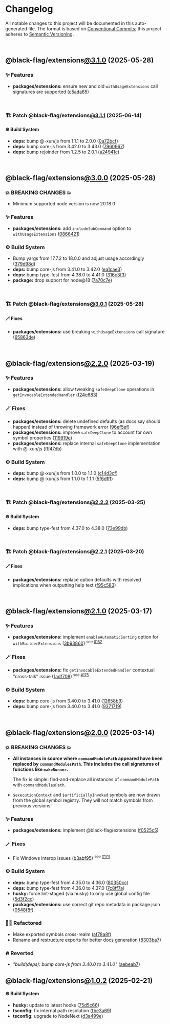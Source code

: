 # Changelog

All notable changes to this project will be documented in this auto-generated
file. The format is based on [Conventional Commits][1];
this project adheres to [Semantic Versioning][2].

<br />

## @black-flag/extensions[@3.1.0][3] (2025-05-28)

### ✨ Features

- **packages/extensions:** ensure new and old `withUsageExtensions` call signatures are supported ([c5ada65][4])

<br />

### 🏗️ Patch @black-flag/extensions[@3.1.1][5] (2025-06-14)

#### ⚙️ Build System

- **deps:** bump @-xun/js from 1.1.1 to 2.0.0 ([0a72bcf][6])
- **deps:** bump core-js from 3.42.0 to 3.43.0 ([7960967][7])
- **deps:** bump rejoinder from 1.2.5 to 2.0.1 ([a24941c][8])

<br />

## @black-flag/extensions[@3.0.0][9] (2025-05-28)

### 💥 BREAKING CHANGES 💥

- Minimum supported node version is now 20.18.0

### ✨ Features

- **packages/extensions:** add `includeSubCommand` option to `withUsageExtensions` ([0866421][10])

### ⚙️ Build System

- Bump yargs from 17.7.2 to 18.0.0 and adjust usage accordingly ([379d98d][11])
- **deps:** bump core-js from 3.41.0 to 3.42.0 ([ea1cae3][12])
- **deps:** bump type-fest from 4.38.0 to 4.41.0 ([316c3f3][13])
- **package:** drop support for node\@18 ([7a70c7e][14])

<br />

### 🏗️ Patch @black-flag/extensions[@3.0.1][15] (2025-05-28)

#### 🪄 Fixes

- **packages/extensions:** use breaking `withUsageExtensions` call signature ([65863de][16])

<br />

## @black-flag/extensions[@2.2.0][17] (2025-03-19)

### ✨ Features

- **packages/extensions:** allow tweaking `safeDeepClone` operations in `getInvocableExtendedHandler` ([f24e683][18])

### 🪄 Fixes

- **packages/extensions:** delete undefined defaults (as docs say should happen) instead of throwing framework error ([96ef5ef][19])
- **packages/extensions:** improve `safeDeepClone` to account for own symbol properties ([119919e][20])
- **packages/extensions:** replace internal `safeDeepClone` implementation with @-xun/js ([fff47db][21])

### ⚙️ Build System

- **deps:** bump @-xun/js from 1.0.0 to 1.1.0 ([c14d3cf][22])
- **deps:** bump @-xun/js from 1.1.0 to 1.1.1 ([5f6dfff][23])

<br />

### 🏗️ Patch @black-flag/extensions[@2.2.2][24] (2025-03-25)

#### ⚙️ Build System

- **deps:** bump type-fest from 4.37.0 to 4.38.0 ([73e99db][25])

<br />

### 🏗️ Patch @black-flag/extensions[@2.2.1][26] (2025-03-20)

#### 🪄 Fixes

- **packages/extensions:** replace option defaults with resolved implications when outputting help text ([f95c583][27])

<br />

## @black-flag/extensions[@2.1.0][28] (2025-03-17)

### ✨ Features

- **packages/extensions:** implement `enableAutomaticSorting` option for `withBuilderExtensions` ([3b93860][29]) <sup>see [#182][30]</sup>

### 🪄 Fixes

- **packages/extensions:** fix `getInvocableExtendedHandler` contextual "cross-talk" issue ([1adf708][31]) <sup>see [#175][32]</sup>

### ⚙️ Build System

- **deps:** bump core-js from 3.40.0 to 3.41.0 ([12658b9][33])
- **deps:** bump core-js from 3.40.0 to 3.41.0 ([9371719][34])

<br />

## @black-flag/extensions[@2.0.0][35] (2025-03-14)

### 💥 BREAKING CHANGES 💥

- **All instances in source where `commandModulePath` appeared have been replaced by `commandModulesPath`. This includes the call signatures of functions like `makeRunner`.**

  The fix is simple: find-and-replace all instances of `commandModulePath` with `commandModulesPath`.

- `$executionContext` and `$artificiallyInvoked` symbols are now drawn from the global symbol registry. They will not match symbols from previous versions!

### ✨ Features

- **packages/extensions:** implement @black-flag/extensions ([f0525c5][36])

### 🪄 Fixes

- Fix Windows interop issues ([b3abf95][37]) <sup>see [#174][38]</sup>

### ⚙️ Build System

- **deps:** bump type-fest from 4.35.0 to 4.36.0 ([80350cc][39])
- **deps:** bump type-fest from 4.36.0 to 4.37.0 ([7c8ff7a][40])
- **husky:** force lint-staged (via husky) to only use global config file ([5d3f2cc][41])
- **packages/extensions:** use correct git repo metadata in package.json ([0548f8f][42])

### 🧙🏿 Refactored

- Make exported symbols cross-realm ([af78a8f][43])
- Rename and restructure exports for better docs generation ([8303ba7][44])

### 🔥 Reverted

- _"build(deps): bump core-js from 3.40.0 to 3.41.0"_ ([aebeab7][45])

## @black-flag/extensions[@1.0.2][46] (2025-02-21)

#### ⚙️ Build System

- **husky:** update to latest hooks ([75d5c66][47])
- **tsconfig:** fix internal path resolution ([fbe3a69][48])
- **tsconfig:** upgrade to NodeNext ([d3a499e][49])

[1]: https://conventionalcommits.org
[2]: https://semver.org
[3]: https://github.com/Xunnamius/black-flag/compare/@black-flag/extensions@3.0.1...@black-flag/extensions@3.1.0
[4]: https://github.com/Xunnamius/black-flag/commit/c5ada654b2eb8206c373e88bdba1d3a12ccec944
[5]: https://github.com/Xunnamius/black-flag/compare/@black-flag/extensions@3.1.0...@black-flag/extensions@3.1.1
[6]: https://github.com/Xunnamius/black-flag/commit/0a72bcfc2f4842af61a33b8a0383bd68c8a1183e
[7]: https://github.com/Xunnamius/black-flag/commit/79609674d9a47e68e61f0f8fd1bd66d93b33abc1
[8]: https://github.com/Xunnamius/black-flag/commit/a24941c83b747b99c1596ad5f09f5c81ca294528
[9]: https://github.com/Xunnamius/black-flag/compare/@black-flag/extensions@2.2.2...@black-flag/extensions@3.0.0
[10]: https://github.com/Xunnamius/black-flag/commit/0866421689eb12206a72880c2087d3fcf02f097e
[11]: https://github.com/Xunnamius/black-flag/commit/379d98d3658e906242f405ab4234d58967b5d218
[12]: https://github.com/Xunnamius/black-flag/commit/ea1cae3c0090577caeddd1155855334a6a3398ba
[13]: https://github.com/Xunnamius/black-flag/commit/316c3f3f2a74bee2d8d5836119a527a8605a58a5
[14]: https://github.com/Xunnamius/black-flag/commit/7a70c7e44633bf3b15b0662ce212ece66de038c8
[15]: https://github.com/Xunnamius/black-flag/compare/@black-flag/extensions@3.0.0...@black-flag/extensions@3.0.1
[16]: https://github.com/Xunnamius/black-flag/commit/65863debdad33d702508c3459cced432c1437abf
[17]: https://github.com/Xunnamius/black-flag/compare/@black-flag/extensions@2.1.0...@black-flag/extensions@2.2.0
[18]: https://github.com/Xunnamius/black-flag/commit/f24e683503f57d7c6785584366260d2a19cae1f1
[19]: https://github.com/Xunnamius/black-flag/commit/96ef5ef271071d7886664e00b661d5f21655c0f3
[20]: https://github.com/Xunnamius/black-flag/commit/119919ef40e6a89644ec3156b9bae57c5e24b459
[21]: https://github.com/Xunnamius/black-flag/commit/fff47db4d3a0610fec0fdd48ba7a5cf006993ac7
[22]: https://github.com/Xunnamius/black-flag/commit/c14d3cf8c1964184f8d222e6586eb6c95c5b4fbb
[23]: https://github.com/Xunnamius/black-flag/commit/5f6dfffed3686aa83522ed99127c8acc6eff7158
[24]: https://github.com/Xunnamius/black-flag/compare/@black-flag/extensions@2.2.1...@black-flag/extensions@2.2.2
[25]: https://github.com/Xunnamius/black-flag/commit/73e99dbbbcc8a2954ffc14a653e893e01b7d050e
[26]: https://github.com/Xunnamius/black-flag/compare/@black-flag/extensions@2.2.0...@black-flag/extensions@2.2.1
[27]: https://github.com/Xunnamius/black-flag/commit/f95c583e511ffd5017418cd59d849f0c324c1189
[28]: https://github.com/Xunnamius/black-flag/compare/@black-flag/extensions@2.0.0...@black-flag/extensions@2.1.0
[29]: https://github.com/Xunnamius/black-flag/commit/3b9386082ffb4c7b2987c0f2b2e00e6cd48ad4bb
[30]: https://github.com/Xunnamius/black-flag/issues/182
[31]: https://github.com/Xunnamius/black-flag/commit/1adf7086f5837a4166d7bdfc87028a031d772480
[32]: https://github.com/Xunnamius/black-flag/issues/175
[33]: https://github.com/Xunnamius/black-flag/commit/12658b92d7bda44a0105775dae2db2cb0a1fcdee
[34]: https://github.com/Xunnamius/black-flag/commit/937171967cd8887a8aba12cbb23c0adffacc6c78
[35]: https://github.com/Xunnamius/black-flag/compare/@black-flag/extensions@1.0.2...@black-flag/extensions@2.0.0
[36]: https://github.com/Xunnamius/black-flag/commit/f0525c5f4bf72b0f28fedf4f6d66f4a1b7353b05
[37]: https://github.com/Xunnamius/black-flag/commit/b3abf95ca2958d5d2fca1091178c050ef88fe5f5
[38]: https://github.com/Xunnamius/black-flag/issues/174
[39]: https://github.com/Xunnamius/black-flag/commit/80350cca61bef915d737fb097e4e3838118a1167
[40]: https://github.com/Xunnamius/black-flag/commit/7c8ff7ad8ffd4d822329278da0a21db54f904f25
[41]: https://github.com/Xunnamius/black-flag/commit/5d3f2ccdfcd615917892d27a5c2cfa1b28879e0c
[42]: https://github.com/Xunnamius/black-flag/commit/0548f8fe3c7daa363173184e34f2307f8964dbed
[43]: https://github.com/Xunnamius/black-flag/commit/af78a8fbc5839e0d3db1b07312bbc854ef1b7a0d
[44]: https://github.com/Xunnamius/black-flag/commit/8303ba7f438ae7f7dedfc2b6f5fd396cab32b252
[45]: https://github.com/Xunnamius/black-flag/commit/aebeab7d2567bc70eedd5920ea51c02bfe3dc081
[46]: https://github.com/Xunnamius/black-flag/compare/d3a499e7aeddf23d392479b2cf99cc98bce8226f...@black-flag/extensions@1.0.2
[47]: https://github.com/Xunnamius/black-flag/commit/75d5c66bcce8f0c2c139962f7ddd28aa0c9499d7
[48]: https://github.com/Xunnamius/black-flag/commit/fbe3a699a9063ed7da08311a22fe798672583b0f
[49]: https://github.com/Xunnamius/black-flag/commit/d3a499e7aeddf23d392479b2cf99cc98bce8226f
